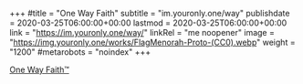 +++
#title = "One Way Faith"
subtitle = "im.youronly.one/way"
publishdate = 2020-03-25T06:00:00+00:00
lastmod = 2020-03-25T06:00:00+00:00
link = "https://im.youronly.one/way/"
linkRel = "me noopener"
image = "https://img.youronly.one/works/FlagMenorah-Proto-(CC0).webp"
weight = "1200"
#metarobots = "noindex"
+++

[One Way Faith™](https://im.youronly.one/way/ "One Way Faith™")
